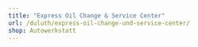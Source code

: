 ```yaml
---
title: "Express Oil Change & Service Center"
url: /duluth/express-oil-change-und-service-center/
shop: Autowerkstatt
---
```

